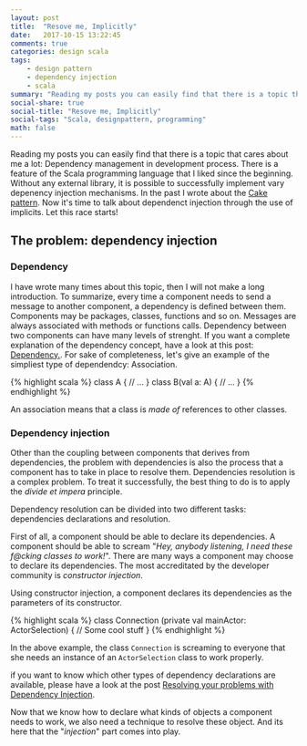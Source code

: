 ```yaml
---
layout: post
title:  "Resove me, Implicitly"
date:   2017-10-15 13:22:45
comments: true
categories: design scala
tags:
    - design pattern
    - dependency injection
    - scala
summary: "Reading my posts you can easily find that there is a topic that cares about me a lot: Dependency management in development process. There is a feature of the Scala programming language that I liked since the beginning. Without any external library, it is possible to successfully implement vary  depenency injection mechanisms. In the past I wrote about the Cake pattern. Now it's time to talk about dependenct injection through the use of implicits. Let this race starts!"
social-share: true
social-title: "Resove me, Implicitly"
social-tags: "Scala, designpattern, programming"
math: false
---
```


Reading my posts you can easily find that there is a topic that cares about me a lot: Dependency management in development process. There is a feature of the Scala programming language that I liked since the beginning. Without any external library, it is possible to successfully implement vary  depenency injection mechanisms. In the past I wrote about the [Cake pattern](http://rcardin.github.io/design/2014/08/28/eat-that-cake.html). Now it's time to talk about dependenct injection through the use of implicits. Let this race starts!

## The problem: dependency injection

### Dependency
I have wrote many times about this topic, then I will not make a long introduction. To summarize, every time a component needs to send a message to another component, a dependency is defined between them. Components may be packages, classes, functions and so on. Messages are always associated with methods or functions calls. Dependency between two components can have many levels of strenght. If you want a complete explanation of the dependency concept, have a look at this post: [Dependency.](http://rcardin.github.io/programming/oop/software-engineering/2017/04/10/dependency-dot.html).
For sake of completeness, let's give an example of the simpliest type of dependendcy: Association.

{% highlight scala %}
class A {
  // ...
}
class B(val a: A) {
  // ...
}
{% endhighlight %}

An association means that a class is *made of* references to other classes.

### Dependency injection
Other than the coupling between components that derives from dependencies, the problem with dependencies is also the process that a component has to take in place to resolve them. Dependencies resolution is a complex problem. To treat it successfully, the best thing to do is to apply the _divide et impera_ principle.

Dependency resolution can be divided into two different tasks: dependencies declarations and resolution.

First of all, a component should be able to declare its dependencies. A component should be able to scream "_Hey, anybody listening, I need these f@cking classes to work!_". There are many ways a component may choose to declare its dependencies. The most accreditated by the developer community is _constructor injection_.

Using constructor injection, a component declares its dependencies as the parameters of its constructor.

{% highlight scala %}
class Connection (private val mainActor: ActorSelection) {
  // Some cool stuff
}
{% endhighlight %}

In the above example, the class `Connection` is screaming to everyone that she needs an instance of an `ActorSelection` class to work properly.

if you want to know which other types of dependency declarations are available, please have a look at the post [Resolving your problems with Dependency Injection](http://rcardin.github.io/programming/software-design/java/scala/di/2016/08/01/resolve-problems-dependency-injection.html).

Now that we know how to declare what kinds of objects a component needs to work, we also need a technique to resolve these object. And its here that the "_injection_" part comes into play.
